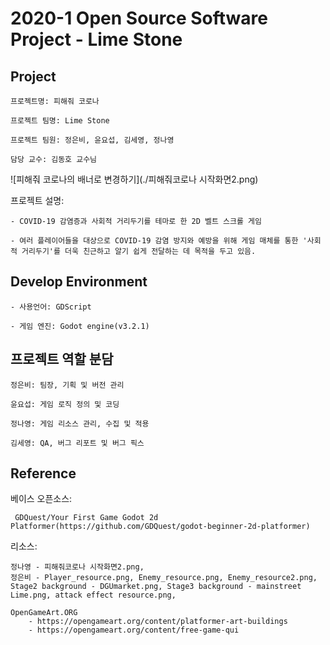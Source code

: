 # 2020-1 Open Source Software Project - Lime Stone

## Project

    프로젝트명: 피해줘 코로나

    프로젝트 팀명: Lime Stone

    프로젝트 팀원: 정은비, 윤요섭, 김세영, 정나영

    담당 교수: 김동호 교수님


![피해줘 코로나의 배너로 변경하기](./피해줘코로나 시작화면2.png)

프로젝트 설명: 

    - COVID-19 감염증과 사회적 거리두기를 테마로 한 2D 벨트 스크롤 게임

    - 여러 플레이어들을 대상으로 COVID-19 감염 방지와 예방을 위해 게임 매체를 통한 '사회적 거리두기'를 더욱 친근하고 알기 쉽게 전달하는 데 목적을 두고 있음.


## Develop Environment


    - 사용언어: GDScript

    - 게임 엔진: Godot engine(v3.2.1)



## 프로젝트 역할 분담


    정은비: 팀장, 기획 및 버전 관리

    윤요섭: 게임 로직 정의 및 코딩

    정나영: 게임 리소스 관리, 수집 및 적용

    김세영: QA, 버그 리포트 및 버그 픽스



## Reference


베이스 오픈소스:

     GDQuest/Your First Game Godot 2d Platformer(https://github.com/GDQuest/godot-beginner-2d-platformer)


리소스:

    정나영 - 피해줘코로나 시작화면2.png,
    정은비 - Player_resource.png, Enemy_resource.png, Enemy_resource2.png, Stage2 background - DGUmarket.png, Stage3 background - mainstreet Lime.png, attack effect resource.png,
    
    OpenGameArt.ORG 
        - https://opengameart.org/content/platformer-art-buildings
        - https://opengameart.org/content/free-game-qui